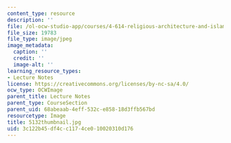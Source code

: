 ```yaml
---
content_type: resource
description: ''
file: /ol-ocw-studio-app/courses/4-614-religious-architecture-and-islamic-cultures-fall-2002/3c122b45df4cc1174ce010020310d176_5132thumbnail.jpg
file_size: 19783
file_type: image/jpeg
image_metadata:
  caption: ''
  credit: ''
  image-alt: ''
learning_resource_types:
- Lecture Notes
license: https://creativecommons.org/licenses/by-nc-sa/4.0/
ocw_type: OCWImage
parent_title: Lecture Notes
parent_type: CourseSection
parent_uid: 68abeaab-4eff-532c-e858-18d3ffb567bd
resourcetype: Image
title: 5132thumbnail.jpg
uid: 3c122b45-df4c-c117-4ce0-10020310d176
---
```

